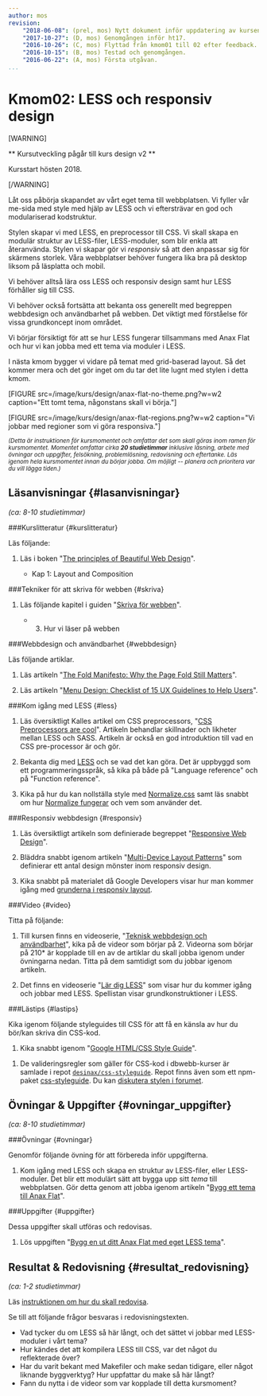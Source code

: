 ```yaml
---
author: mos
revision:
    "2018-06-08": (prel, mos) Nytt dokument inför uppdatering av kursen.
    "2017-10-27": (D, mos) Genomgången inför ht17.
    "2016-10-26": (C, mos) Flyttad från kmom01 till 02 efter feedback.
    "2016-10-15": (B, mos) Testad och genomgången.
    "2016-06-22": (A, mos) Första utgåvan.
...
```

Kmom02: LESS och responsiv design
====================================

[WARNING]

** Kursutveckling pågår till kurs design v2 **

Kursstart hösten 2018.

[/WARNING]


Låt oss påbörja skapandet av vårt eget tema till webbplatsen. Vi fyller vår me-sida med style med hjälp av LESS och vi eftersträvar en god och modulariserad kodstruktur.

Stylen skapar vi med LESS, en preprocessor till CSS. Vi skall skapa en modulär struktur av LESS-filer, LESS-moduler, som blir enkla att återanvända. Stylen vi skapar gör vi *responsiv* så att den anpassar sig för skärmens storlek. Våra webbplatser behöver fungera lika bra på desktop liksom på läsplatta och mobil.

Vi behöver alltså lära oss LESS och responsiv design samt hur LESS förhåller sig till CSS.

Vi behöver också fortsätta att bekanta oss generellt med begreppen webbdesign och användbarhet på webben. Det viktigt med förståelse för vissa grundkoncept inom området.

Vi börjar försiktigt för att se hur LESS fungerar tillsammans med Anax Flat och hur vi kan jobba med ett tema via moduler i LESS.

I nästa kmom bygger vi vidare på temat med grid-baserad layout. Så det kommer mera och det gör inget om du tar det lite lugnt med stylen i detta kmom. 



<!--more-->

[FIGURE src=/image/kurs/design/anax-flat-no-theme.png?w=w2 caption="Ett tomt tema, någonstans skall vi börja."]

[FIGURE src=/image/kurs/design/anax-flat-regions.png?w=w2 caption="Vi jobbar med regioner som vi göra responsiva."]



<small><i>(Detta är instruktionen för kursmomentet och omfattar det som skall göras inom ramen för kursmomentet. Momentet omfattar cirka **20 studietimmar** inklusive läsning, arbete med övningar och uppgifter, felsökning, problemlösning, redovisning och eftertanke. Läs igenom hela kursmomentet innan du börjar jobba. Om möjligt -- planera och prioritera var du vill lägga tiden.)</i></small>



Läsanvisningar  {#lasanvisningar}
---------------------------------

*(ca: 8-10 studietimmar)*


###Kurslitteratur  {#kurslitteratur}

Läs följande:

1. Läs i boken "[The principles of Beautiful Web Design](kunskap/boken-the-principles-of-beautiful-web-design)".

    * Kap 1: Layout and Composition



###Tekniker för att skriva för webben {#skriva}

1. Läs följande kapitel i guiden "[Skriva för webben](https://www.iis.se/lar-dig-mer/guider/hur-man-skriver-for-webben/)".

    * 3. Hur vi läser på webben



###Webbdesign och användbarhet {#webbdesign}

Läs följande artiklar.

1. Läs artikeln "[The Fold Manifesto: Why the Page Fold Still Matters](https://www.nngroup.com/articles/page-fold-manifesto/)".

1. Läs artikeln "[Menu Design: Checklist of 15 UX Guidelines to Help Users](https://www.nngroup.com/articles/menu-design/)".



###Kom igång med LESS {#less}

1. Läs översiktligt Kalles artikel om CSS preprocessors, "[CSS Preprocessors are cool](http://dbwebb.se/article/Kalle_CSS_LESS_SASS.pdf)". Artikeln behandlar skillnader och likheter mellan LESS och SASS. Artikeln är också en god introduktion till vad en CSS pre-processor är och gör.

1. Bekanta dig med [LESS](http://lesscss.org/) och se vad det kan göra. Det är uppbyggd som ett programmeringsspråk, så kika på både på "Language reference" och på "Function reference".

1. Kika på hur du kan nollställa style med [Normalize.css](http://necolas.github.com/normalize.css/) samt läs snabbt om hur [Normalize fungerar](http://nicolasgallagher.com/about-normalize-css/) och vem som använder det.



###Responsiv webbdesign {#responsiv}

1. Läs översiktligt artikeln som definierade begreppet "[Responsive Web Design](http://alistapart.com/article/responsive-web-design/)".

1. Bläddra snabbt igenom artikeln "[Multi-Device Layout Patterns](http://www.lukew.com/ff/entry.asp?1514)" som definierar ett antal design mönster inom responsiv design.

1. Kika snabbt på materialet då Google Developers visar hur man kommer igång med [grunderna i responsiv layout](https://developers.google.com/web/fundamentals/design-and-ui/responsive/). 



###Video  {#video}

Titta på följande:

1. Till kursen finns en videoserie, "[Teknisk webbdesign och användbarhet](https://www.youtube.com/playlist?list=PLKtP9l5q3ce93K_FQtlmz2rcaR_BaKIET)", kika på de videor som börjar på 2. Videorna som börjar på 210* är kopplade till en av de artiklar du skall jobba igenom under övningarna nedan. Titta på dem samtidigt som du jobbar igenom artikeln.

1. Det finns en videoserie "[Lär dig LESS](https://www.youtube.com/playlist?list=PLKtP9l5q3ce-kTE6oaXLUNqII3cgTheEi)" som visar hur du kommer igång och jobbar med LESS. Spellistan visar grundkonstruktioner i LESS.




###Lästips {#lastips}

Kika igenom följande styleguides till CSS för att få en känsla av hur du bör/kan skriva din CSS-kod.

1. Kika snabbt igenom "[Google HTML/CSS Style Guide](https://google.github.io/styleguide/htmlcssguide.xml)".

<!-- 1. Kika snabbt igenom [kod-guidelines för GitHubs Primer](http://primercss.io/guidelines/). -->

1. De valideringsregler som gäller för CSS-kod i dbwebb-kurser är samlade i repot [`desinax/css-styleguide`](desinax/css-styleguide). Repot finns även som ett npm-paket [css-styleguide](https://www.npmjs.com/package/css-styleguide). Du kan [diskutera stylen i forumet](https://dbwebb.se/forum/viewtopic.php?f=9&t=6822).



Övningar & Uppgifter  {#ovningar_uppgifter}
-------------------------------------------

*(ca: 8-10 studietimmar)*



###Övningar {#ovningar}

Genomför följande övning för att förbereda inför uppgifterna.

1. Kom igång med LESS och skapa en struktur av LESS-filer, eller LESS-moduler. Det blir ett modulärt sätt att bygga upp sitt *tema* till webbplatsen. Gör detta genom att jobba igenom artikeln "[Bygg ett tema till Anax Flat](kunskap/bygg-ett-tema-till-anax-flat)".



###Uppgifter {#uppgifter}

Dessa uppgifter skall utföras och redovisas.

1. Lös uppgiften "[Bygg en ut ditt Anax Flat med eget LESS tema](uppgift/anax-flat-med-eget-tema)".



Resultat & Redovisning  {#resultat_redovisning}
-----------------------------------------------

*(ca: 1-2 studietimmar)*

Läs [instruktionen om hur du skall redovisa](./../redovisa).

Se till att följande frågor besvaras i redovisningstexten.

* Vad tycker du om LESS så här långt, och det sättet vi jobbar med LESS-moduler i vårt tema?
* Hur kändes det att kompilera LESS till CSS, var det något du reflekterade över?
* Har du varit bekant med Makefiler och make sedan tidigare, eller något liknande byggverktyg? Hur uppfattar du make så här långt?
* Fann du nytta i de videor som var kopplade till detta kursmoment?
